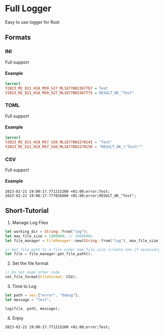 # Full Logger
Easy to use logger for Rust

## Formats

### INI

Full support

#### Example

```ini
[error]
Y2023_M2_D21_H18_M59_S27_ML1677002367767 = Test
Y2023_M2_D21_H18_M59_S27_ML1677002367775 = RESULT_OK_"Test"
```

### TOML

Full support

#### Example

```toml
[error]
Y2023_M2_D21_H18_M57_S50_ML1677002270145 = "Test"
Y2023_M2_D21_H18_M57_S50_ML1677002270150 = "RESULT_OK_\"Test\""
```

### CSV

Full support

#### Example

```csv
2023-02-21 19:00:17.771215200 +01:00;error;Test;
2023-02-21 19:00:17.777826800 +01:00;error;RESULT_OK_"Test";
```

## Short-Tutorial

1. Manage Log Files
```rust
let working_dir = String::from("log");
let max_file_size = 1000000; // 1000000o
let file_manager = FileManager::new(String::from("log"), max_file_size);

// Get file path to a file under max_file_size (create one if necessary)
let file = file_manager.get_file_path();
```

2. Set the file format

```rust
// Do not need other code
set_file_format(FileFormat::CSV);
```

3. Time to Log
```rust
let path = vec!["error", "debug"];
let message = "Test";

log(file, path, message);
```

4. Enjoy

```csv
2023-02-21 19:00:17.771215200 +01:00;error;Test;
```
